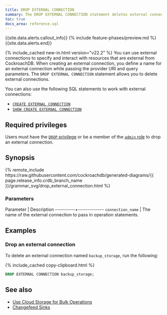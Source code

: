 ```yaml
---
title: DROP EXTERNAL CONNECTION
summary: The DROP EXTERNAL CONNECTION statement deletes external connections. 
toc: true
docs_area: reference.sql
---
```

{{site.data.alerts.callout_info}}
{% include feature-phases/preview.md %}
{{site.data.alerts.end}}

{% include_cached new-in.html version="v22.2" %} You can use external connections to specify and interact with resources that are external from CockroachDB. When creating an external connection, you define a name for an external connection while passing the provider URI and query parameters. The `DROP EXTERNAL CONNECTION` statement allows you to delete external connections.

You can also use the following SQL statements to work with external connections:

- [`CREATE EXTERNAL CONNECTION`](create-external-connection.html)
- [`SHOW CREATE EXTERNAL CONNECTION`](show-create-external-connection.html)

## Required privileges

Users must have the [`DROP` privilege](security-reference/authorization.html#supported-privileges) or be a member of the [`admin` role](security-reference/authorization.html#admin-role) to drop an external connection.

## Synopsis

<div>
{% remote_include https://raw.githubusercontent.com/cockroachdb/generated-diagrams/{{ page.release_info.crdb_branch_name }}/grammar_svg/drop_external_connection.html %}
</div>

### Parameters

Parameter | Description
----------+-------------
`connection_name` | The name of the external connection to pass in operation statements.

## Examples

### Drop an external connection

To delete an external connection named `backup_storage`, run the following:

{% include_cached copy-clipboard.html %}
~~~sql
DROP EXTERNAL CONNECTION backup_storage;
~~~

## See also

- [Use Cloud Storage for Bulk Operations](use-cloud-storage-for-bulk-operations.html)
- [Changefeed Sinks](changefeed-sinks.html)


